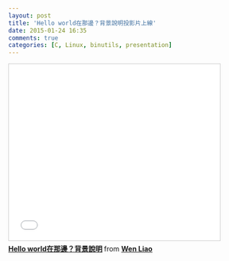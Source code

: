 ```yaml
---
layout: post
title: 'Hello world在那邊？背景說明投影片上線'
date: 2015-01-24 16:35
comments: true
categories: [C, Linux, binutils, presentation]
---
```

<iframe src="//www.slideshare.net/slideshow/embed_code/43848623" width="425" height="355" frameborder="0" marginwidth="0" marginheight="0" scrolling="no" style="border:1px solid #CCC; border-width:1px; margin-bottom:5px; max-width: 100%;" allowfullscreen> </iframe> <div style="margin-bottom:5px"> <strong> <a href="//www.slideshare.net/zzz00072/hello-world-43848623" title="Hello world在那邊？背景說明" target="_blank">Hello world在那邊？背景說明</a> </strong> from <strong><a href="//www.slideshare.net/zzz00072" target="_blank">Wen Liao</a></strong> </div>


<script async class="speakerdeck-embed" data-id="d8f1004085d00132de3b7a1c3ec56d64" data-ratio="1.33333333333333" src="//speakerdeck.com/assets/embed.js"></script>
